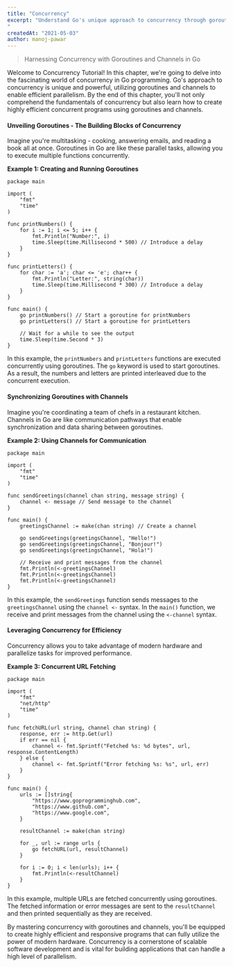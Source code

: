 ```yaml
---
title: "Concurrency"
excerpt: "Understand Go's unique approach to concurrency through goroutines and channels. Learn how to create concurrent programs that leverage the full power of modern hardware.
"
createdAt: "2021-05-03"
author: manoj-pawar
---
```


> Harnessing Concurrency with Goroutines and Channels in Go

Welcome to Concurrency Tutorial! In this chapter, we're going to delve into the fascinating world of concurrency in Go programming. Go's approach to concurrency is unique and powerful, utilizing goroutines and channels to enable efficient parallelism. By the end of this chapter, you'll not only comprehend the fundamentals of concurrency but also learn how to create highly efficient concurrent programs using goroutines and channels.

#### Unveiling Goroutines - The Building Blocks of Concurrency

Imagine you're multitasking - cooking, answering emails, and reading a book all at once. Goroutines in Go are like these parallel tasks, allowing you to execute multiple functions concurrently.

**Example 1: Creating and Running Goroutines**

```go[class="line-numbers"]
package main

import (
    "fmt"
    "time"
)

func printNumbers() {
    for i := 1; i <= 5; i++ {
        fmt.Println("Number:", i)
        time.Sleep(time.Millisecond * 500) // Introduce a delay
    }
}

func printLetters() {
    for char := 'a'; char <= 'e'; char++ {
        fmt.Println("Letter:", string(char))
        time.Sleep(time.Millisecond * 300) // Introduce a delay
    }
}

func main() {
    go printNumbers() // Start a goroutine for printNumbers
    go printLetters() // Start a goroutine for printLetters

    // Wait for a while to see the output
    time.Sleep(time.Second * 3)
}
```

In this example, the `printNumbers` and `printLetters` functions are executed concurrently using goroutines. The `go` keyword is used to start goroutines. As a result, the numbers and letters are printed interleaved due to the concurrent execution.

#### Synchronizing Goroutines with Channels

Imagine you're coordinating a team of chefs in a restaurant kitchen. Channels in Go are like communication pathways that enable synchronization and data sharing between goroutines.

**Example 2: Using Channels for Communication**

```go[class="line-numbers"]
package main

import (
    "fmt"
    "time"
)

func sendGreetings(channel chan string, message string) {
    channel <- message // Send message to the channel
}

func main() {
    greetingsChannel := make(chan string) // Create a channel

    go sendGreetings(greetingsChannel, "Hello!")
    go sendGreetings(greetingsChannel, "Bonjour!")
    go sendGreetings(greetingsChannel, "Hola!")

    // Receive and print messages from the channel
    fmt.Println(<-greetingsChannel)
    fmt.Println(<-greetingsChannel)
    fmt.Println(<-greetingsChannel)
}
```

In this example, the `sendGreetings` function sends messages to the `greetingsChannel` using the `channel <-` syntax. In the `main()` function, we receive and print messages from the channel using the `<-channel` syntax.

#### Leveraging Concurrency for Efficiency

Concurrency allows you to take advantage of modern hardware and parallelize tasks for improved performance.

**Example 3: Concurrent URL Fetching**

```go[class="line-numbers"]
package main

import (
    "fmt"
    "net/http"
    "time"
)

func fetchURL(url string, channel chan string) {
    response, err := http.Get(url)
    if err == nil {
        channel <- fmt.Sprintf("Fetched %s: %d bytes", url, response.ContentLength)
    } else {
        channel <- fmt.Sprintf("Error fetching %s: %s", url, err)
    }
}

func main() {
    urls := []string{
        "https://www.goprogramminghub.com",
        "https://www.github.com",
        "https://www.google.com",
    }

    resultChannel := make(chan string)

    for _, url := range urls {
        go fetchURL(url, resultChannel)
    }

    for i := 0; i < len(urls); i++ {
        fmt.Println(<-resultChannel)
    }
}
```

In this example, multiple URLs are fetched concurrently using goroutines. The fetched information or error messages are sent to the `resultChannel` and then printed sequentially as they are received.

By mastering concurrency with goroutines and channels, you'll be equipped to create highly efficient and responsive programs that can fully utilize the power of modern hardware. Concurrency is a cornerstone of scalable software development and is vital for building applications that can handle a high level of parallelism.
